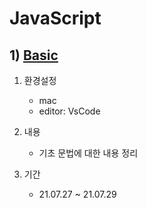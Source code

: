 # JavaScript

## 1) [Basic](./basic)

1. 환경설정
    - mac
    - editor: VsCode 

2. 내용
   - 기초 문법에 대한 내용 정리

3. 기간
   - 21.07.27 ~ 21.07.29 